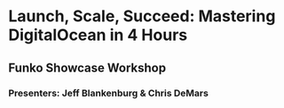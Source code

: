 # Launch, Scale, Succeed: Mastering DigitalOcean in 4 Hours

## Funko Showcase Workshop

### Presenters: Jeff Blankenburg & Chris DeMars
